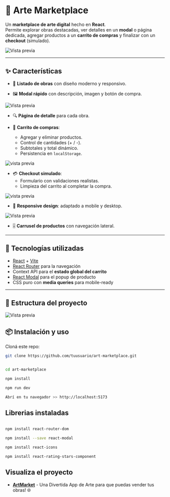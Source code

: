 # 🎨 Arte Marketplace

Un **marketplace de arte digital** hecho en **React**.  
Permite explorar obras destacadas, ver detalles en un **modal** o página dedicada, agregar productos a un **carrito de compras** y finalizar con un **checkout** (simulado).

![Vista previa](public/images/home.png)

---

## ✨ Características

- 📌 **Listado de obras** con diseño moderno y responsivo.

- 🖼️ **Modal rápido** con descripción, imagen y botón de compra.

![Vista previa](public/images/modal.png)

- 🔍 **Página de detalle** para cada obra.

- 🛒 **Carrito de compras**:
  - Agregar y eliminar productos.
  - Control de cantidades (+ / -).
  - Subtotales y total dinámico.
  - Persistencia en `localStorage`.

![vista previa](public/images/cart.png)

- 💳 **Checkout simulado**:
  - Formulario con validaciones realistas.
  - Limpieza del carrito al completar la compra.

![vista previa](public/images/pagar.png)

- 📱 **Responsive design**: adaptado a mobile y desktop.

![Vista previa](public/images/mobile.png)

- 🎚️ **Carrusel de productos** con navegación lateral.

---

## 🚀 Tecnologías utilizadas

- [React](https://react.dev/) + [Vite](https://vitejs.dev/)
- [React Router](https://reactrouter.com/) para la navegación
- Context API para el **estado global del carrito**
- [React Modal](https://www.npmjs.com/package/react-modal) para el popup de producto
- CSS puro con **media queries** para mobile-ready

---

## 📂 Estructura del proyecto

![Vista previa](public/images/estructura.png)

## 📦 Instalación y uso

Cloná este repo:

```bash
git clone https://github.com/tuusuario/art-marketplace.git

```

```bash

cd art-marketplace

npm install

npm run dev

Abrí en tu navegador >> http://localhost:5173

```

## Librerias instaladas

```bash

npm install react-router-dom

npm install --save react-modal

npm install react-icons

npm install react-rating-stars-component
```

## Visualiza el proyecto

- **[ArtMarket](https://gustaboin.github.io/artmarket/)** - Una Divertida App de Arte para que puedas vender tus obras! 🌐
